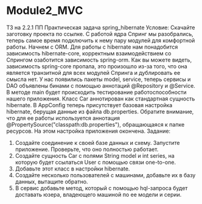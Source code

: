 # Module2_MVC
ТЗ на 2.2.1 ПП
Практическая задача spring_hibernate
Условие:
Скачайте заготовку проекта по ссылке.
С работой ядра Спринг мы разобрались, теперь самое время подключить к нему пару модулей для комфортной работы.
Начнем с ORM.
Для работы с hibernate нам понадобится зависимость hibernate-core, корректным взаимодействием со Спрингом озаботится зависимость spring-orm.
Как вы можете видеть, зависимость spring-core пропала, это произошло из-за того, что она является транзитной для всех модулей Спринга и дублировать ее смысла нет.
У нас появились пакеты model, service, теперь сервисы и DAO объявлены бинами с помощью аннотаций @Repository и @Service.
В методе main будет происходить тестирование работоспособности нашего приложения. Класс Car аннотирован как стандартная сущность hibernate. В AppConfig теперь присутствует базовая настройка hibernate, берущая данные из файла db.properties. Обратите внимание, что для ее работы используется аннотация @PropertySource("classpath:db.properties"), обращающаяся к папке ресурсов.
На этом настройка приложения окончена.
Задание:
1.	Создайте соединение к своей базе данных и схему. Запустите приложение. Проверьте, что оно полностью работает.
2.	Создайте сущность Car с полями String model и int series, на которую будет ссылаться User с помощью связи one-to-one.
3.	Добавьте этот класс в настройки hibernate.
4.	Создайте несколько пользователей с машинами, добавьте их в базу данных, вытащите обратно.
5.	В сервис добавьте метод, который с помощью hql-запроса будет доставать юзера, владеющего машиной по ее модели и серии.
